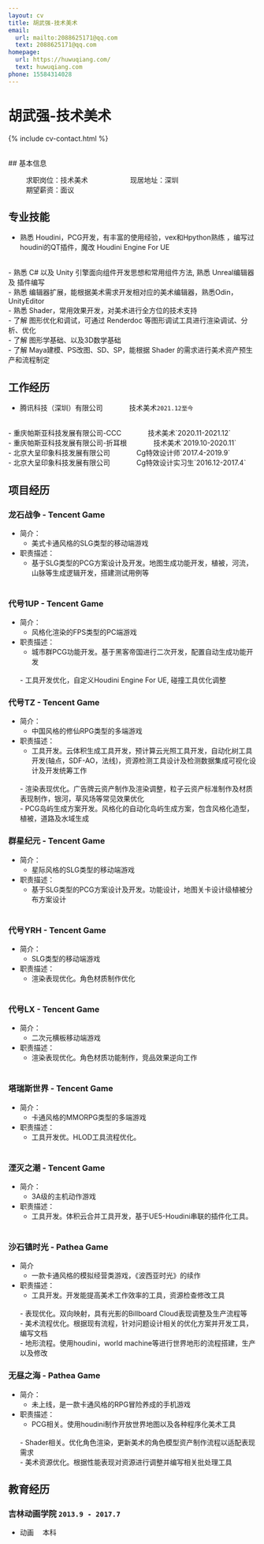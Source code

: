 ```yaml
---
layout: cv
title: 胡武强-技术美术
email:
  url: mailto:2088625171@qq.com
  text: 2088625171@qq.com
homepage:
  url: https://huwuqiang.com/
  text: huwuqiang.com
phone: 15584314028
---
```


# 胡武强-技术美术

<!--
include contact information from the front matter
Supported arguments:
    - homepage: url, text
    - phone
    - email
-->

{% include cv-contact.html %}

<br>
## 基本信息

&emsp; &emsp; 求职岗位：技术美术&emsp; &emsp; &emsp; &emsp; &emsp;现居地址：深圳
<br>
&emsp; &emsp; 期望薪资：面议

## 专业技能

- 熟悉 Houdini，PCG开发，有丰富的使用经验，vex和Hpython熟练 ，编写过houdini的QT插件，魔改 Houdini Engine For UE
<br>
- 熟悉 C# 以及 Unity 引擎面向组件开发思想和常用组件方法, 熟悉 Unreal编辑器 及 插件编写
<br>
- 熟悉 编辑器扩展，能根据美术需求开发相对应的美术编辑器，熟悉Odin，UnityEditor
<br>
- 熟悉 Shader，常用效果开发，对美术进行全方位的技术支持
<br>
- 了解 图形优化和调试，可通过 Renderdoc 等图形调试工具进行渲染调试、分析、优化
<br>
- 了解 图形学基础、以及3D数学基础
<br>
- 了解 Maya建模、PS改图、SD、SP，能根据 Shader 的需求进行美术资产预生产和流程制定


## 工作经历

- 腾讯科技（深圳）有限公司&emsp; &emsp; &emsp;  技术美术`2021.12至今`
<br>
- 重庆帕斯亚科技发展有限公司-CCC&emsp; &emsp; &emsp;  技术美术`2020.11-2021.12`
<br>
- 重庆帕斯亚科技发展有限公司-折耳根&emsp; &emsp; &emsp;  技术美术`2019.10-2020.11`
<br>
- 北京大呈印象科技发展有限公司&emsp; &emsp; &emsp;  Cg特效设计师`2017.4-2019.9`
<br>
- 北京大呈印象科技发展有限公司&emsp; &emsp; &emsp;  Cg特效设计实习生`2016.12-2017.4`

## 项目经历

### 龙石战争 - Tencent Game   
- 简介：
  - 美式卡通风格的SLG类型的移动端游戏                             
- 职责描述：
  - 基于SLG类型的PCG方案设计及开发。地图生成功能开发，植被，河流，山脉等生成逻辑开发，搭建测试用例等
  <br>
    
### 代号1UP - Tencent Game   
- 简介：
  - 风格化渲染的FPS类型的PC端游戏
- 职责描述：
  - 城市群PCG功能开发。基于黑客帝国进行二次开发，配置自动生成功能开发
  <br>
  - 工具开发优化，自定义Houdini Engine For UE, 碰撞工具优化调整
  <br>
            
### 代号TZ - Tencent Game   
- 简介：
  - 中国风格的修仙RPG类型的多端游戏
- 职责描述：
  - 工具开发。云体积生成工具开发，预计算云光照工具开发，自动化树工具开发(轴点，SDF-AO，法线)，资源检测工具设计及检测数据集成可视化设计及开发统筹工作
  <br>
  - 渲染表现优化。广告牌云资产制作及渲染调整，粒子云资产标准制作及材质表现制作，银河，草风场等常见效果优化
  <br>
  - PCG岛屿生成方案开发。风格化的自动化岛屿生成方案，包含风格化造型，植被，道路及水域生成
  <br>
    
### 群星纪元 - Tencent Game   
- 简介：
  - 星际风格的SLG类型的移动端游戏
- 职责描述：
  - 基于SLG类型的PCG方案设计及开发。功能设计，地图关卡设计级植被分布方案设计
  <br>
    
### 代号YRH - Tencent Game   
- 简介：
  - SLG类型的移动端游戏
- 职责描述：
  - 渲染表现优化。角色材质制作优化
  <br>
  
### 代号LX - Tencent Game   
- 简介：
  - 二次元横板移动端游戏
- 职责描述：
  - 渲染表现优化。角色材质功能制作，竞品效果逆向工作
  <br>
    
### 塔瑞斯世界 - Tencent Game   
- 简介：
  - 卡通风格的MMORPG类型的多端游戏
- 职责描述：
  - 工具开发优。HLOD工具流程优化。
  <br>
    
### 湮灭之潮 - Tencent Game   
- 简介：
  - 3A级的主机动作游戏
- 职责描述：
  - 工具开发。体积云合并工具开发，基于UE5-Houdini串联的插件化工具。
  <br>

### 沙石镇时光 - Pathea Game

- 简介
  - 一款卡通风格的模拟经营类游戏，《波西亚时光》的续作
- 职责描述：
  - 工具开发。开发能提高美术工作效率的工具，资源检查修改工具
  <br>
  - 表现优化。双向映射，具有光影的Billboard Cloud表现调整及生产流程等
  <br>
  - 美术流程优化。根据现有流程，针对问题设计相关的优化方案并开发工具，编写文档
  <br>
  - 地形流程。使用houdini，world machine等进行世界地形的流程搭建，生产以及修改

### 无昼之海 - Pathea Game
- 简介：
  - 未上线，是一款卡通风格的RPG冒险养成的手机游戏
- 职责描述：
  - PCG相关。使用houdini制作开放世界地图以及各种程序化美术工具
  <br>
  - Shader相关。优化角色渲染，更新美术的角色模型资产制作流程以适配表现需求
  <br>
  - 美术资源优化。根据性能表现对资源进行调整并编写相关批处理工具


## 教育经历

### **吉林动画学院** `2013.9 - 2017.7`

- 动画 &emsp;本科



<!-- ### Footer

Last updated: 2021 -->
